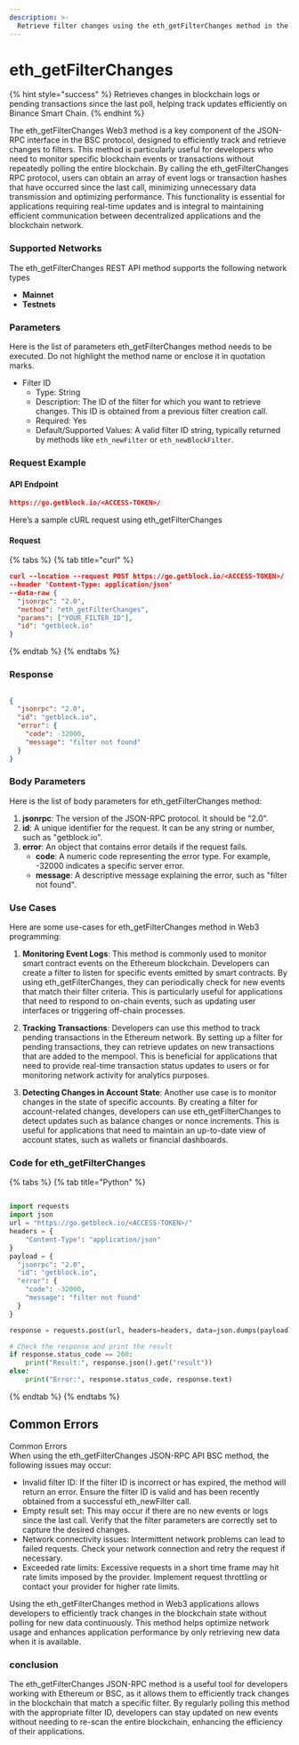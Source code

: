```yaml
---
description: >-
  Retrieve filter changes using the eth_getFilterChanges method in the JSON-RPC API Interface for the BSC protocol.
---
```


# eth_getFilterChanges

{% hint style="success" %}
Retrieves changes in blockchain logs or pending transactions since the last poll, helping track updates efficiently on Binance Smart Chain.&#x20;
{% endhint %}

The eth_getFilterChanges Web3 method is a key component of the JSON-RPC interface in the BSC protocol, designed to efficiently track and retrieve changes to filters. This method is particularly useful for developers who need to monitor specific blockchain events or transactions without repeatedly polling the entire blockchain. By calling the eth_getFilterChanges RPC protocol, users can obtain an array of event logs or transaction hashes that have occurred since the last call, minimizing unnecessary data transmission and optimizing performance. This functionality is essential for applications requiring real-time updates and is integral to maintaining efficient communication between decentralized applications and the blockchain network.

### Supported Networks

The eth_getFilterChanges REST API method supports the following network types
- **Mainnet**
- **Testnets**

### Parameters

Here is the list of parameters eth_getFilterChanges method needs to be executed. Do not highlight the method name or enclose it in quotation marks.

- Filter ID
  - Type: String
  - Description: The ID of the filter for which you want to retrieve changes. This ID is obtained from a previous filter creation call.
  - Required: Yes
  - Default/Supported Values: A valid filter ID string, typically returned by methods like `eth_newFilter` or `eth_newBlockFilter`.

### Request Example

#### API Endpoint

```json
https://go.getblock.io/<ACCESS-TOKEN>/
```
Here’s a sample cURL request using eth_getFilterChanges

#### Request

{% tabs %}
{% tab title="curl" %}
```json
curl --location --request POST https://go.getblock.io/<ACCESS-TOKEN>/
--header 'Content-Type: application/json' 
--data-raw {
  "jsonrpc": "2.0",
  "method": "eth_getFilterChanges",
  "params": ["YOUR_FILTER_ID"],
  "id": "getblock.io"
}
```
{% endtab %}
{% endtabs %}

### Response


```json

{
  "jsonrpc": "2.0",
  "id": "getblock.io",
  "error": {
    "code": -32000,
    "message": "filter not found"
  }
}

```

### Body Parameters

Here is the list of body parameters for eth_getFilterChanges method:

1. **jsonrpc**: The version of the JSON-RPC protocol. It should be "2.0".
2. **id**: A unique identifier for the request. It can be any string or number, such as "getblock.io".
3. **error**: An object that contains error details if the request fails.
   - **code**: A numeric code representing the error type. For example, -32000 indicates a specific server error.
   - **message**: A descriptive message explaining the error, such as "filter not found".

### Use Cases

Here are some use-cases for eth_getFilterChanges method in Web3 programming:

1. **Monitoring Event Logs**: This method is commonly used to monitor smart contract events on the Ethereum blockchain. Developers can create a filter to listen for specific events emitted by smart contracts. By using eth_getFilterChanges, they can periodically check for new events that match their filter criteria. This is particularly useful for applications that need to respond to on-chain events, such as updating user interfaces or triggering off-chain processes.

2. **Tracking Transactions**: Developers can use this method to track pending transactions in the Ethereum network. By setting up a filter for pending transactions, they can retrieve updates on new transactions that are added to the mempool. This is beneficial for applications that need to provide real-time transaction status updates to users or for monitoring network activity for analytics purposes.

3. **Detecting Changes in Account State**: Another use case is to monitor changes in the state of specific accounts. By creating a filter for account-related changes, developers can use eth_getFilterChanges to detect updates such as balance changes or nonce increments. This is useful for applications that need to maintain an up-to-date view of account states, such as wallets or financial dashboards.

### Code for eth_getFilterChanges

{% tabs %}
{% tab title="Python" %}
```python

import requests
import json
url = "https://go.getblock.io/<ACCESS-TOKEN>/"
headers = {
    "Content-Type": "application/json"
}
payload = {
  "jsonrpc": "2.0",
  "id": "getblock.io",
  "error": {
    "code": -32000,
    "message": "filter not found"
  }
}

response = requests.post(url, headers=headers, data=json.dumps(payload))

# Check the response and print the result
if response.status_code == 200:
    print("Result:", response.json().get("result"))
else:
    print("Error:", response.status_code, response.text)

```
{% endtab %}
{% endtabs %}

## Common Errors

Common Errors  
When using the eth_getFilterChanges JSON-RPC API BSC method, the following issues may occur:  
- Invalid filter ID: If the filter ID is incorrect or has expired, the method will return an error. Ensure the filter ID is valid and has been recently obtained from a successful eth_newFilter call.  
- Empty result set: This may occur if there are no new events or logs since the last call. Verify that the filter parameters are correctly set to capture the desired changes.  
- Network connectivity issues: Intermittent network problems can lead to failed requests. Check your network connection and retry the request if necessary.  
- Exceeded rate limits: Excessive requests in a short time frame may hit rate limits imposed by the provider. Implement request throttling or contact your provider for higher rate limits.  

Using the eth_getFilterChanges method in Web3 applications allows developers to efficiently track changes in the blockchain state without polling for new data continuously. This method helps optimize network usage and enhances application performance by only retrieving new data when it is available.

### conclusion

The eth_getFilterChanges JSON-RPC method is a useful tool for developers working with Ethereum or BSC, as it allows them to efficiently track changes in the blockchain that match a specific filter. By regularly polling this method with the appropriate filter ID, developers can stay updated on new events without needing to re-scan the entire blockchain, enhancing the efficiency of their applications.
